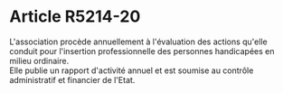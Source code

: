# Article R5214-20

  
L'association procède annuellement à l'évaluation des actions qu'elle conduit pour l'insertion professionnelle des personnes handicapées en milieu ordinaire.   
Elle publie un rapport d'activité annuel et est soumise au contrôle administratif et financier de l'Etat.